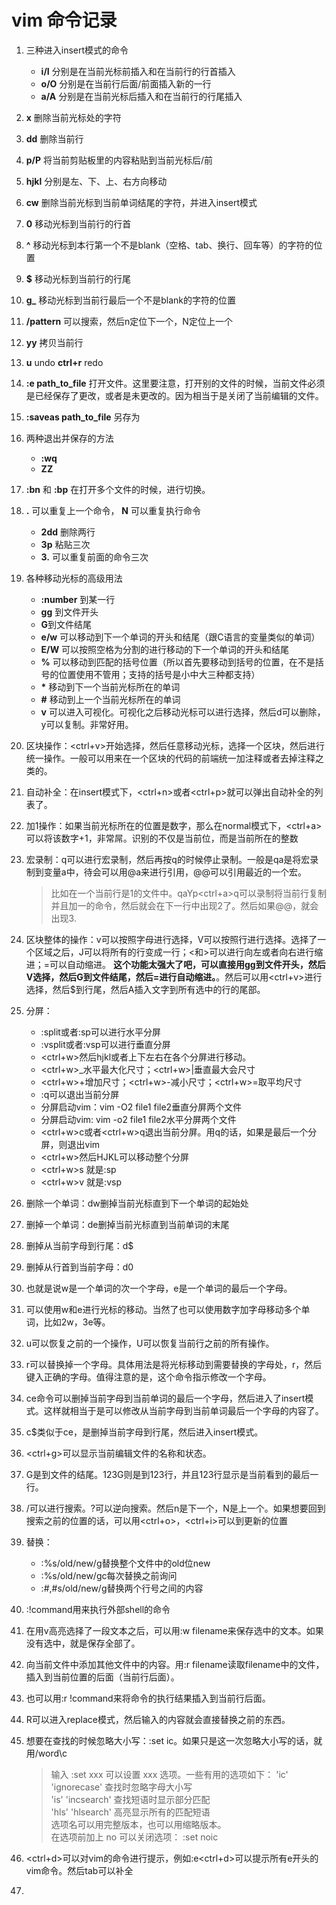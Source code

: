 # vim 命令记录
1. 三种进入insert模式的命令 
    * **i/I** 分别是在当前光标前插入和在当前行的行首插入
    * **o/O** 分别是在当前行后面/前面插入新的一行
    * **a/A** 分别是在当前光标后插入和在当前行的行尾插入
2. **x** 删除当前光标处的字符
4. **dd** 删除当前行
5. **p/P** 将当前剪贴板里的内容粘贴到当前光标后/前
6. **hjkl** 分别是左、下、上、右方向移动
7. **cw** 删除当前光标到当前单词结尾的字符，并进入insert模式
8. **0** 移动光标到当前行的行首
9. **^** 移动光标到本行第一个不是blank（空格、tab、换行、回车等）的字符的位置
10. **$** 移动光标到当前行的行尾
11. **g_** 移动光标到当前行最后一个不是blank的字符的位置
12. **/pattern** 可以搜索，然后n定位下一个，N定位上一个
13. **yy** 拷贝当前行
14. **u** undo **ctrl+r** redo
15. **:e path_to_file** 打开文件。这里要注意，打开别的文件的时候，当前文件必须是已经保存了更改，或者是未更改的。因为相当于是关闭了当前编辑的文件。
16. **:saveas path_to_file** 另存为
17. 两种退出并保存的方法
    * **:wq** 
    * **ZZ** 
18. **:bn** 和 **:bp** 在打开多个文件的时候，进行切换。
19. **.** 可以重复上一个命令， **N<command>** 可以重复执行命令
    * **2dd** 删除两行
    * **3p** 粘贴三次
    * **3.** 可以重复前面的命令三次
20. 各种移动光标的高级用法
    * **:number** 到某一行
    * **gg** 到文件开头
    * **G**到文件结尾
    * **e/w** 可以移动到下一个单词的开头和结尾（跟C语言的变量类似的单词）
    * **E/W** 可以按照空格为分割的进行移动的下一个单词的开头和结尾
    * **%** 可以移动到匹配的括号位置（所以首先要移动到括号的位置，在不是括号的位置使用不管用；支持的括号是小中大三种都支持）
    * **\*** 移动到下一个当前光标所在的单词
    * **#** 移动到上一个当前光标所在的单词
    * **v** 可以进入可视化。可视化之后移动光标可以进行选择，然后d可以删除，y可以复制。非常好用。
21. 区块操作：<ctrl+v>开始选择，然后任意移动光标，选择一个区块，然后进行统一操作。一般可以用来在一个区块的代码的前端统一加注释或者去掉注释之类的。
22. 自动补全：在insert模式下，<ctrl+n>或者<ctrl+p>就可以弹出自动补全的列表了。
23. 加1操作：如果当前光标所在的位置是数字，那么在normal模式下，<ctrl+a>可以将该数字+1，非常屌。识别的不仅是当前位，而是当前所在的整数
24. 宏录制：q可以进行宏录制，然后再按q的时候停止录制。一般是qa是将宏录制到变量a中，待会可以用@a来进行引用，@@可以引用最近的一个宏。

    > 比如在一个当前行是1的文件中。qaYp<ctrl+a>q可以录制将当前行复制并且加一的命令，然后就会在下一行中出现2了。然后如果@@，就会出现3.

25. 区块整体的操作：v可以按照字母进行选择，V可以按照行进行选择。选择了一个区域之后，J可以将所有的行变成一行；<和>可以进行向左或者向右进行缩进；=可以自动缩进。 **这个功能太强大了吧，可以直接用gg到文件开头，然后V选择，然后G到文件结尾，然后=进行自动缩进。**。然后可以用<ctrl+v>进行选择，然后$到行尾，然后A插入文字到所有选中的行的尾部。
26. 分屏：
    * :split或者:sp可以进行水平分屏
    * :vsplit或者:vsp可以进行垂直分屏
    * <ctrl+w>然后hjkl或者上下左右在各个分屏进行移动。
    * <ctrl+w>_水平最大化尺寸；<ctrl+w>|垂直最大会尺寸
    * <ctrl+w>+增加尺寸；<ctrl+w>-减小尺寸；<ctrl+w>=取平均尺寸
    * :q可以退出当前分屏
    * 分屏启动vim：vim -O2 file1 file2垂直分屏两个文件
    * 分屏启动vim: vim -o2 file1 file2水平分屏两个文件
    * <ctrl+w>c或者<ctrl+w>q退出当前分屏。用q的话，如果是最后一个分屏，则退出vim
    * <ctrl+w>然后HJKL可以移动整个分屏
    * <ctrl+w>s 就是:sp
    * <ctrl+w>v 就是:vsp
27. 删除一个单词：dw删掉当前光标直到下一个单词的起始处
28. 删掉一个单词：de删掉当前光标直到当前单词的末尾
28. 删掉从当前字母到行尾：d$
29. 删掉从行首到当前字母：d0
30. 也就是说w是一个单词的次一个字母，e是一个单词的最后一个字母。
31. 可以使用w和e进行光标的移动。当然了也可以使用数字加字母移动多个单词，比如2w，3e等。
32. u可以恢复之前的一个操作，U可以恢复当前行之前的所有操作。
33. r可以替换掉一个字母。具体用法是将光标移动到需要替换的字母处，r，然后键入正确的字母。值得注意的是，这个命令指示修改一个字母。
34. ce命令可以删掉当前字母到当前单词的最后一个字母，然后进入了insert模式。这样就相当于是可以修改从当前字母到当前单词最后一个字母的内容了。
35. c$类似于ce，是删掉当前字母到行尾，然后进入insert模式。
36. <ctrl+g>可以显示当前编辑文件的名称和状态。
37. G是到文件的结尾。123G则是到123行，并且123行显示是当前看到的最后一行。
38. /可以进行搜索。?可以逆向搜索。然后n是下一个，N是上一个。如果想要回到搜索之前的位置的话，可以用<ctrl+o>，<ctrl+i>可以到更新的位置
39. 替换：
    * :%s/old/new/g替换整个文件中的old位new
    * :%s/old/new/gc每次替换之前询问
    * :#,#s/old/new/g替换两个行号之间的内容
40. :!command用来执行外部shell的命令
41. 在用v高亮选择了一段文本之后，可以用:w filename来保存选中的文本。如果没有选中，就是保存全部了。
42. 向当前文件中添加其他文件中的内容。用:r filename读取filename中的文件，插入到当前位置的后面（当前行后面）。
43. 也可以用:r !command来将命令的执行结果插入到当前行后面。
44. R可以进入replace模式，然后输入的内容就会直接替换之前的东西。
45. 想要在查找的时候忽略大小写：:set ic。如果只是这一次忽略大小写的话，就用/word\c
    > 输入 :set xxx 可以设置 xxx 选项。一些有用的选项如下：
    > 'ic' 'ignorecase'       查找时忽略字母大小写  
    > 'is' 'incsearch'        查找短语时显示部分匹配  
    > 'hls' 'hlsearch'        高亮显示所有的匹配短语  
    > 选项名可以用完整版本，也可以用缩略版本。  
    > 在选项前加上 no 可以关闭选项：  :set noic  
46. <ctrl+d>可以对vim的命令进行提示，例如:e<ctrl+d>可以提示所有e开头的vim命令。然后tab可以补全
47. 